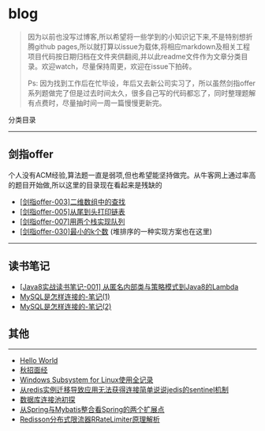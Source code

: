 # blog

> 因为以前也没写过博客,所以希望将一些学到的小知识记下来,不是特别想折腾github pages,所以就打算以issue为载体,将相应markdown及相关工程项目代码按日期归档在文件夹供翻阅,并以此readme文件作为文章分类目录。欢迎watch，尽量保持周更，欢迎在issue下拍砖。
>
> Ps: 因为找到工作后在忙毕设，年后又去新公司实习了，所以虽然剑指offer系列题做完了但是过去时间太久，很多自己写的代码都忘了，同时整理题解有点费时，尽量抽时间一周一篇慢慢更新完。

分类目录

---

## 剑指offer

个人没有ACM经验,算法题一直是弱项,但也希望能坚持做完。从牛客网上通过率高的题目开始做,所以这里的目录现在看起来是残缺的

- [[剑指offer-003]二维数组中的查找](https://github.com/oneone1995/blog/issues/3)
- [[剑指offer-005]从尾到头打印链表](https://github.com/oneone1995/blog/issues/5)
- [[剑指offer-007]用两个栈实现队列](https://github.com/oneone1995/blog/issues/2)
- [[剑指offer-030]最小的k个数](https://github.com/oneone1995/blog/issues/7) (堆排序的一种实现方案也在这里)

---

## 读书笔记

- [[Java8实战读书笔记-001] 从匿名内部类与策略模式到Java8的Lambda](https://github.com/oneone1995/blog/issues/8)
- [MySQL是怎样连接的-笔记(1)](https://github.com/oneone1995/blog/issues/11)
- [MySQL是怎样连接的-笔记(2)](https://github.com/oneone1995/blog/issues/14)

## 其他

---

- [Hello World](https://github.com/oneone1995/blog/issues/1)
- [秋招面经](https://github.com/oneone1995/blog/issues/4)
- [Windows Subsystem for Linux使用全记录](https://github.com/oneone1995/blog/issues/6)
- [从redis实例迁移导致应用无法获得连接简单说说jedis的sentinel机制](https://github.com/oneone1995/blog/issues/9)
- [数据库连接池初探](https://github.com/oneone1995/blog/issues/10)
- [从Spring与Mybatis整合看Spring的两个扩展点](https://github.com/oneone1995/blog/issues/12)
- [Redisson分布式限流器RRateLimiter原理解析](https://github.com/oneone1995/blog/issues/13)